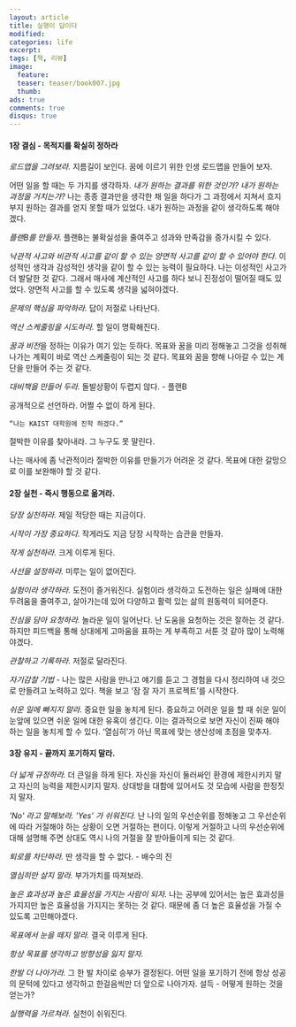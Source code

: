 ```yaml
---
layout: article
title: 실행이 답이다
modified:
categories: life
excerpt:
tags: [책, 리뷰]
image:
  feature:
  teaser: teaser/book007.jpg
  thumb:
ads: true
comments: true
disqus: true
---
```


#### 1장 결심 - 목적지를 확실히 정하라


*로드맵을 그려보라.* 지름길이 보인다.
꿈에 이르기 위한 인생 로드맵을 만들어 보자.

어떤 일을 할 때는 두 가지를 생각하자. *내가 원하는 결과를 위한 것인가? 내가 원하는 과정을 거치는가?* 나는 종종 결과만을 생각한 채 일을 하다가 그 과정에서 지쳐서 흐지부지 원하는 결과를 얻지 못할 때가 있었다. 내가 원하는 과정을 같이 생각하도록 해야 겠다.

*플랜B를 만들자.* 플랜B는 불확실성을 줄여주고 성과와 만족감을 증가시킬 수 있다.

*낙관적 사고와 비관적 사고를 같이 할 수 있는 양면적 사고를 같이 할 수 있어야 한다.* 이성적인 생각과 감성적인 생각을 같이 할 수 있는 능력이 필요하다. 나는 이성적인 사고가 더 발달한 것 같다. 그래서 매사에 계산적인 사고를 하다 보니 진정성이 떨어질 때도 있었다. 양면적 사고를 할 수 있도록 생각을 넓혀야겠다.

*문제의 핵심을 파악하라.* 답이 저절로 나타난다.

*역산 스케줄링을 시도하라.* 할 일이 명확해진다.

*꿈과 비전*을 정하는 이유가 여기 있는 듯하다. 목표와 꿈을 미리 정해놓고 그것을 성취해 나가는 계획이 바로 역산 스케줄링이 되는 것 같다. 목표와 꿈을 향해 나아갈 수 있는 계단을 만들어 주는 것 같다.

*대비책을 만들어 두라.* 돌발상황이 두렵지 않다. - 플랜B

공개적으로 선언하라. 어쩔 수 없이 하게 된다.

```
“나는 KAIST 대학원에 진학 하겠다.”
```

절박한 이유를 찾아내라. 그 누구도 못 말린다.

나는 매사에 좀 낙관적이라 절박한 이유를 만들기가 어려운 것 같다. 목표에 대한 갈망으로 이를 보완해야 할 것 같다.

 
#### 2장 실천 - 즉시 행동으로 옮겨라.

*당장 실천하라.* 제일 적당한 때는 지금이다.

*시작이 가장 중요하다.* 작게라도 지금 당장 시작하는 습관을 만들자.

*작게 실천하라.* 크게 이루게 된다.

*사선을 설정하라.* 미루는 일이 없어진다.

*실험이라 생각하라.* 도전이 즐거워진다.
실험이라 생각하고 도전하는 일은 실패에 대한 두려움을 줄여주고, 살아가는데 있어 다양하고 활력 있는 삶의 원동력이 되어준다.

*진심을 담아 요청하라.* 놀라운 일이 일어난다.
난 도움을 요청하는 것은 잘하는 것 같다. 하지만 피드백을 통해 상대에게 고마움을 표하는 게 부족하고 서툰 것 같아 많이 노력해야겠다.

*관찰하고 기록하라.* 저절로 달라진다.

*자기감찰 기법* - 나는 많은 사람을 만나고 얘기를 듣고 그 경험을 다시 정리하여 내 것으로 만들려고 노력하고 있다. 책을 보고 ‘잠 잘 자기 프로젝트’를 시작한다.

*쉬운 일에 빠지지 말라.* 중요한 일을 놓치게 된다.
중요하고 어려운 일을 할 때 쉬운 일이 눈앞에 있으면 쉬운 일에 대한 유혹이 생긴다. 이는 결과적으로 보면 자신이 진짜 해야 하는 일을 놓치게 할 수 있다. ‘열심히’가 아닌 목표에 맞는 생산성에 초점을 맞추자.


#### 3장 유지 - 끝까지 포기하지 말라.

*더 넓게 규정하라.* 더 큰일을 하게 된다.
자신을 자신이 둘러싸인 환경에 제한시키지 말고 자신의 능력을 제한시키지 말자. 상대방을 대함에 있어서도 것 모습에 사람을 한정짓지 말자.

*'No' 라고 말해보라. 'Yes' 가 쉬워진다.*
난 나의 일의 우선순위를 정해놓고 그 우선순위에 따라 거절해야 하는 상황이 오면 거절하는 편이다. 이렇게 거절하고 나의 우선순위에 대해 설명해 주면 상대도 역시 나의 거절을 잘 받아들이게 되는 것 같다.

*퇴로를 차단하라.* 딴 생각을 할 수 없다. - 배수의 진

*열심히만 살지 말라.* 부가가치를 따져보라.

*높은 효과성과 높은 효율성을 가지는 사람이 되자.* 나는 공부에 있어서는 높은 효과성을 가지지만 높은 효율성을 가지지는 못하는 것 같다. 때문에 좀 더 높은 효율성을 가질 수 있도록 고민해야겠다.

*목표에서 눈을 떼지 말라.* 결국 이루게 된다.

*항상 목표를 생각하고 방향성을 잃지 말자.*

*한발 더 나아가라.* 그 한 발 차이로 승부가 결정된다.
어떤 일을 포기하기 전에 항상 성공의 문턱에 있다고 생각하고 한걸음씩만 더 앞으로 나아가자. 설득 - 어떻게 원하는 것을 얻는가?

*실행력을 가르쳐라.* 실천이 쉬워진다.